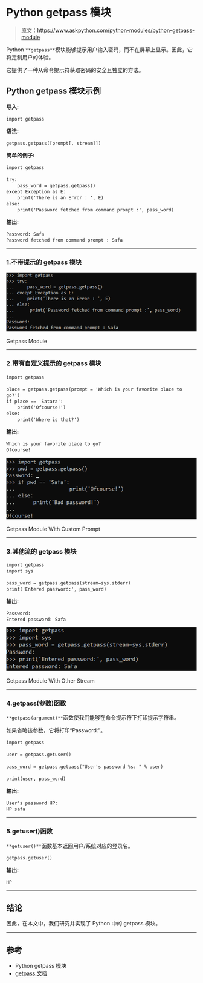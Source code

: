 # Python getpass 模块

> 原文：<https://www.askpython.com/python-modules/python-getpass-module>

Python `**getpass**`模块能够提示用户输入密码，而不在屏幕上显示。因此，它将定制用户的体验。

它提供了一种从命令提示符获取密码的安全且独立的方法。

## Python getpass 模块示例

**导入:**

```
import getpass
```

**语法:**

```
getpass.getpass([prompt[, stream]])
```

**简单的例子:**

```
import getpass

try:
    pass_word = getpass.getpass()
except Exception as E:
    print('There is an Error : ', E)
else:
    print('Password fetched from command prompt :', pass_word)

```

**输出:**

```
Password: Safa
Password fetched from command prompt : Safa
```

* * *

### 1.不带提示的 getpass 模块

![Getpass Module](img/49516bec203c936897adafd9b554ca24.png)

Getpass Module

* * *

### 2.带有自定义提示的 getpass 模块

```
import getpass

place = getpass.getpass(prompt = 'Which is your favorite place to go?')
if place == 'Satara':
    print('Ofcourse!')
else:
    print('Where is that?')

```

**输出:**

```
Which is your favorite place to go?
Ofcourse!
```

![Getpass Module With Custom Prompt](img/25c85425043f5d20f56676f5839744df.png)

Getpass Module With Custom Prompt

* * *

### 3.其他流的 getpass 模块

```
import getpass
import sys

pass_word = getpass.getpass(stream=sys.stderr)
print('Entered password:', pass_word)

```

**输出:**

```
Password:
Entered password: Safa
```

![Getpass Module With Other Stream](img/7fdae95e8fd19e5f1b73218add43fe23.png)

Getpass Module With Other Stream

* * *

### 4.getpass(参数)函数

`**getpass(argument)**`函数使我们能够在命令提示符下打印提示字符串。

如果省略该参数，它将打印“Password:”。

```
import getpass

user = getpass.getuser()

pass_word = getpass.getpass("User's password %s: " % user)

print(user, pass_word)

```

**输出:**

```
User's password HP:
HP safa
```

* * *

### 5.getuser()函数

`**getuser()**`函数基本返回用户/系统对应的登录名。

```
getpass.getuser()

```

**输出:**

```
HP
```

* * *

## 结论

因此，在本文中，我们研究并实现了 Python 中的 getpass 模块。

* * *

## 参考

*   Python getpass 模块
*   [getpass 文档](https://docs.python.org/3.8/library/getpass.html)